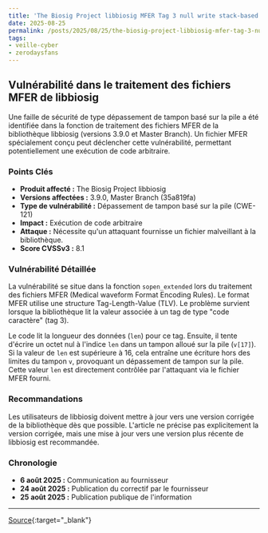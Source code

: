 ```yaml
---
title: 'The Biosig Project libbiosig MFER Tag 3 null write stack-based buffer overflow vulnerability'
date: 2025-08-25
permalink: /posts/2025/08/25/the-biosig-project-libbiosig-mfer-tag-3-null-write-stack-based-buffer-overflow-vulnerability/
tags:
- veille-cyber
- zerodaysfans
---
```

## Vulnérabilité dans le traitement des fichiers MFER de libbiosig

Une faille de sécurité de type dépassement de tampon basé sur la pile a été identifiée dans la fonction de traitement des fichiers MFER de la bibliothèque libbiosig (versions 3.9.0 et Master Branch). Un fichier MFER spécialement conçu peut déclencher cette vulnérabilité, permettant potentiellement une exécution de code arbitraire.

### Points Clés

*   **Produit affecté :** The Biosig Project libbiosig
*   **Versions affectées :** 3.9.0, Master Branch (35a819fa)
*   **Type de vulnérabilité :** Dépassement de tampon basé sur la pile (CWE-121)
*   **Impact :** Exécution de code arbitraire
*   **Attaque :** Nécessite qu'un attaquant fournisse un fichier malveillant à la bibliothèque.
*   **Score CVSSv3 :** 8.1

### Vulnérabilité Détaillée

La vulnérabilité se situe dans la fonction `sopen_extended` lors du traitement des fichiers MFER (Medical waveform Format Encoding Rules). Le format MFER utilise une structure Tag-Length-Value (TLV). Le problème survient lorsque la bibliothèque lit la valeur associée à un tag de type "code caractère" (tag 3).

Le code lit la longueur des données (<code>len</code>) pour ce tag. Ensuite, il tente d'écrire un octet nul à l'indice `len` dans un tampon alloué sur la pile (`v[17]`). Si la valeur de `len` est supérieure à 16, cela entraîne une écriture hors des limites du tampon `v`, provoquant un dépassement de tampon sur la pile. Cette valeur `len` est directement contrôlée par l'attaquant via le fichier MFER fourni.

### Recommandations

Les utilisateurs de libbiosig doivent mettre à jour vers une version corrigée de la bibliothèque dès que possible. L'article ne précise pas explicitement la version corrigée, mais une mise à jour vers une version plus récente de libbiosig est recommandée.

### Chronologie

*   **6 août 2025 :** Communication au fournisseur
*   **24 août 2025 :** Publication du correctif par le fournisseur
*   **25 août 2025 :** Publication publique de l'information

---
[Source](https://talosintelligence.com/vulnerability_reports/TALOS-2025-2236){:target="_blank"}
